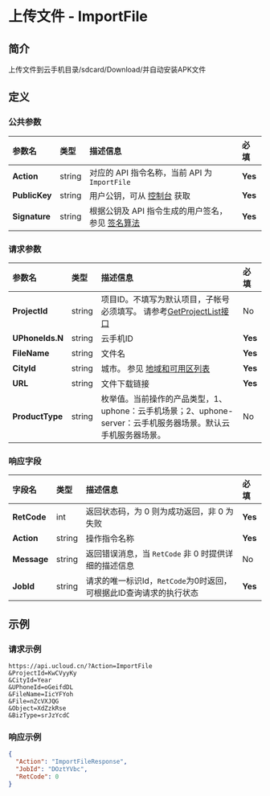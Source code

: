 # 上传文件 - ImportFile

## 简介

上传文件到云手机目录/sdcard/Download/并自动安装APK文件









## 定义

### 公共参数

| 参数名 | 类型 | 描述信息 | 必填 |
|:---|:---|:---|:---|
| **Action**     | string  | 对应的 API 指令名称，当前 API 为 `ImportFile`                        | **Yes** |
| **PublicKey**  | string  | 用户公钥，可从 [控制台](https://console.ucloud.cn/uapi/apikey) 获取                                             | **Yes** |
| **Signature**  | string  | 根据公钥及 API 指令生成的用户签名，参见 [签名算法](api/summary/signature.md)  | **Yes** |

### 请求参数

| 参数名 | 类型 | 描述信息 | 必填 |
|:---|:---|:---|:---|
| **ProjectId** | string | 项目ID。不填写为默认项目，子帐号必须填写。 请参考[GetProjectList接口](https://docs.ucloud.cn/api/summary/get_project_list) |No|
| **UPhoneIds.N** | string | 云手机ID |**Yes**|
| **FileName** | string | 文件名 |**Yes**|
| **CityId** | string | 城市。 参见 [地域和可用区列表](https://docs.ucloud.cn/api/uphone-api/describe_u_phone_cities) |**Yes**|
| **URL** | string | 文件下载链接 |**Yes**|
| **ProductType** | string | 枚举值。当前操作的产品类型，1、uphone：云手机场景；2、uphone-server：云手机服务器场景。默认云手机服务器场景。 |No|

### 响应字段

| 字段名 | 类型 | 描述信息 | 必填 |
|:---|:---|:---|:---|
| **RetCode** | int | 返回状态码，为 0 则为成功返回，非 0 为失败 |**Yes**|
| **Action** | string | 操作指令名称 |**Yes**|
| **Message** | string | 返回错误消息，当 `RetCode` 非 0 时提供详细的描述信息 |No|
| **JobId** | string | 请求的唯一标识Id，`RetCode`为0时返回，可根据此ID查询请求的执行状态 |**Yes**|




## 示例

### 请求示例
    
```
https://api.ucloud.cn/?Action=ImportFile
&ProjectId=KwCVyyKy
&CityId=Year
&UPhoneId=oGeifdDL
&FileName=IicYFYoh
&File=nZcVXJQG
&Object=XdZzkRse
&BizType=srJzYcdC
```

### 响应示例
    
```json
{
  "Action": "ImportFileResponse",
  "JobId": "DOztYVbc",
  "RetCode": 0
}
```





